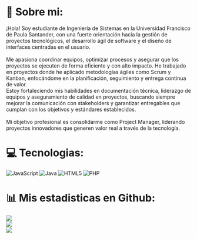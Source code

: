 # 💫 Sobre mi:
¡Hola! Soy estudiante de Ingeniería de Sistemas en la Universidad Francisco de Paula Santander, con una fuerte orientación hacia la gestión de proyectos tecnológicos, el desarrollo ágil de software y el diseño de interfaces centradas en el usuario.<br><br>Me apasiona coordinar equipos, optimizar procesos y asegurar que los proyectos se ejecuten de forma eficiente y con alto impacto. He trabajado en proyectos donde he aplicado metodologías ágiles como Scrum y Kanban, enfocándome en la planificación, seguimiento y entrega continua de valor.<br>Estoy fortaleciendo mis habilidades en documentación técnica, liderazgo de equipos y aseguramiento de calidad en proyectos, buscando siempre mejorar la comunicación con stakeholders y garantizar entregables que cumplan con los objetivos y estándares establecidos.<br><br>Mi objetivo profesional es consolidarme como Project Manager, liderando proyectos innovadores que generen valor real a través de la tecnología.


# 💻 Tecnologias:
![JavaScript](https://img.shields.io/badge/javascript-%23323330.svg?style=for-the-badge&logo=javascript&logoColor=%23F7DF1E) ![Java](https://img.shields.io/badge/java-%23ED8B00.svg?style=for-the-badge&logo=openjdk&logoColor=white) ![HTML5](https://img.shields.io/badge/html5-%23E34F26.svg?style=for-the-badge&logo=html5&logoColor=white) ![PHP](https://img.shields.io/badge/php-%23777BB4.svg?style=for-the-badge&logo=php&logoColor=white)
# 📊 Mis estadisticas en Github:
![](https://github-readme-stats.vercel.app/api?username=Alexa0511&theme=radical&hide_border=false&include_all_commits=false&count_private=true)<br/>
![](https://nirzak-streak-stats.vercel.app/?user=Alexa0511&theme=radical&hide_border=false)<br/>
![](https://github-readme-stats.vercel.app/api/top-langs/?username=Alexa0511&theme=radical&hide_border=false&include_all_commits=false&count_private=false&layout=compact)

<!-- Proudly created with GPRM ( https://gprm.itsvg.in ) -->
